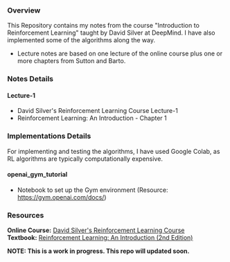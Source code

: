 ### Overview
This Repository contains my notes from the course "Introduction to Reinforcement Learning" taught by David Silver at DeepMind.
I have also implemented some of the algorithms along the way.
- Lecture notes are based on one lecture of the online course plus one or more chapters from Sutton and Barto.

### Notes Details
#### Lecture-1
- David Silver's Reinforcement Learning Course Lecture-1
- Reinforcement Learning: An Introduction - Chapter 1 

### Implementations Details
For implementing and testing the algorithms, I have used Google Colab, as RL algorithms are typically computationally expensive.
#### openai_gym_tutorial
- Notebook to set up the Gym environment (Resource: https://gym.openai.com/docs/)

### Resources
**Online Course:** [David Silver's Reinforcement Learning Course](https://www.davidsilver.uk/teaching/)<br/>
**Textbook:** [Reinforcement Learning: An Introduction (2nd Edition)](http://incompleteideas.net/book/RLbook2018.pdf)

**NOTE: This is a work in progress. This repo will updated soon.**
